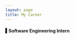 ```yaml
---
layout: page
title: My Career
---
```

<div class="v-line">
    <div class="card">
        <h4>Software Engineering Intern</h4>
    </div>
</div>

<style>
    .v-line {
         border-left: thick solid #000000;        
    }
    .card {
        outline: black;
        left: 10px;
        padding-left: 5px;
    }
</style>
